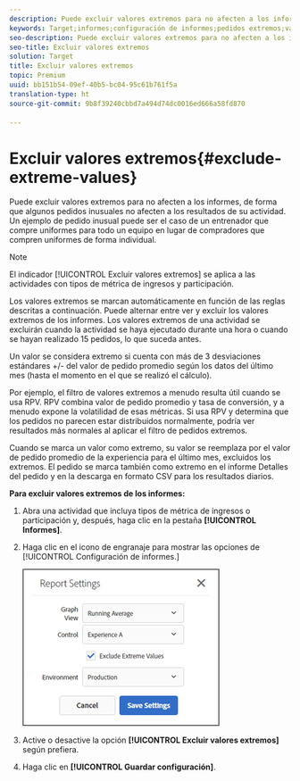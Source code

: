 ```yaml
---
description: Puede excluir valores extremos para no afecten a los informes, de forma que algunos pedidos inusuales no afecten a los resultados de su actividad. Un ejemplo de pedido inusual puede ser el caso de un entrenador que compre uniformes para todo un equipo en lugar de compradores que compren uniformes de forma individual.
keywords: Target;informes;configuración de informes;pedidos extremos;valores extremos
seo-description: Puede excluir valores extremos para no afecten a los informes, de forma que algunos pedidos inusuales no afecten a los resultados de su actividad. Un ejemplo de pedido inusual puede ser el caso de un entrenador que compre uniformes para todo un equipo en lugar de compradores que compren uniformes de forma individual.
seo-title: Excluir valores extremos
solution: Target
title: Excluir valores extremos
topic: Premium
uuid: bb151b54-09ef-40b5-bc04-95c61b761f5a
translation-type: ht
source-git-commit: 9b8f39240cbbd7a494d74dc0016ed666a58fd870

---
```



# Excluir valores extremos{#exclude-extreme-values}

Puede excluir valores extremos para no afecten a los informes, de forma que algunos pedidos inusuales no afecten a los resultados de su actividad. Un ejemplo de pedido inusual puede ser el caso de un entrenador que compre uniformes para todo un equipo en lugar de compradores que compren uniformes de forma individual.

>[!NOTE]
>
>El indicador [!UICONTROL Excluir valores extremos] se aplica a las actividades con tipos de métrica de ingresos y participación.

Los valores extremos se marcan automáticamente en función de las reglas descritas a continuación. Puede alternar entre ver y excluir los valores extremos de los informes. Los valores extremos de una actividad se excluirán cuando la actividad se haya ejecutado durante una hora o cuando se hayan realizado 15 pedidos, lo que suceda antes.

Un valor se considera extremo si cuenta con más de 3 desviaciones estándares +/- del valor de pedido promedio según los datos del último mes (hasta el momento en el que se realizó el cálculo).

Por ejemplo, el filtro de valores extremos a menudo resulta útil cuando se usa RPV. RPV combina valor de pedido promedio y tasa de conversión, y a menudo expone la volatilidad de esas métricas. Si usa RPV y determina que los pedidos no parecen estar distribuidos normalmente, podría ver resultados más normales al aplicar el filtro de pedidos extremos.

Cuando se marca un valor como extremo, su valor se reemplaza por el valor de pedido promedio de la experiencia para el último mes, excluidos los extremos. El pedido se marca también como extremo en el informe Detalles del pedido y en la descarga en formato CSV para los resultados diarios.

**Para excluir valores extremos de los informes:**

1. Abra una actividad que incluya tipos de métrica de ingresos o participación y, después, haga clic en la pestaña **[!UICONTROL Informes]**.
1. Haga clic en el icono de engranaje para mostrar las opciones de [!UICONTROL Configuración de informes.]

   ![Resultado del paso](assets/exclude_extreme_values.png)

1. Active o desactive la opción **[!UICONTROL Excluir valores extremos]** según prefiera.
1. Haga clic en **[!UICONTROL Guardar configuración]**.
